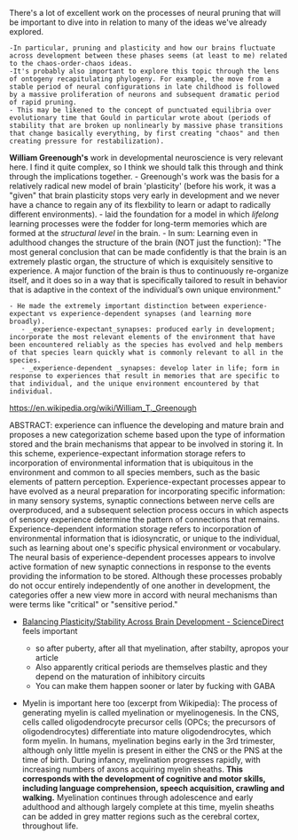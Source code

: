 There's a lot of excellent work on the processes of neural pruning that will be important to dive into in relation to many of the ideas we've already explored. 

    -In particular, pruning and plasticity and how our brains fluctuate across development between these phases seems (at least to me) related to the chaos-order-chaos ideas. 
    -It's probably also important to explore this topic through the lens of ontogeny recapitulating phylogeny. For example, the move from a stable period of neural configurations in late childhood is followed by a massive proliferation of neurons and subsequent dramatic period of rapid pruning. 
    - This may be likened to the concept of punctuated equilibria over evolutionary time that Gould in particular wrote about (periods of stability that are broken up nonlinearly by massive phase transitions that change basically everything, by first creating "chaos" and then creating pressure for restabilization). 

**William Greenough's** work in developmental neuroscience is very relevant here. I find it quite complex, so I think we should talk this through and think through the implications together. 
    - Greenough's work was the basis for a relatively radical new model of brain 'plasticity' (before his work, it was a "given" that brain plasticity stops very early in development and we never have a chance to regain any of its flexbility to learn or adapt to radically different environments). 
    - laid the foundation for a model in which _lifelong_ learning processes were the fodder for long-term memories which are formed at the _structural level_ in the brain. 
    - In sum: Learning even in adulthood changes the structure of the brain (NOT just the function): "The most general conclusion that can be made confidently is that the brain is an extremely plastic organ, the structure of which is exquisitely sensitive to experience. A major function of the brain is thus to continuously re-organize itself, and it does so in a way that is specifically tailored to result in behavior that is adaptive in the context of the individual’s own unique environment."

    - He made the extremely important distinction between experience-expectant vs experience-dependent synapses (and learning more broadly).       
       - _experience-expectant_synapses: produced early in development; incorporate the most relevant elements of the environment that have been encountered reliably as the species has evolved and help members of that species learn quickly what is commonly relevant to all in the species. 
       - _experience-dependent _synapses: develop later in life; form in response to experiences that result in memories that are specific to that individual, and the unique environment encountered by that individual.

https://en.wikipedia.org/wiki/William_T._Greenough

ABSTRACT: experience can influence the developing and mature brain and proposes a new categorization scheme based upon the type of information stored and the brain mechanisms that appear to be involved in storing it. In this scheme, experience-expectant information storage refers to incorporation of environmental information that is ubiquitous in the environment and common to all species members, such as the basic elements of pattern perception. Experience-expectant processes appear to have evolved as a neural preparation for incorporating specific information: in many sensory systems, synaptic connections between nerve cells are overproduced, and a subsequent selection process occurs in which aspects of sensory experience determine the pattern of connections that remains. Experience-dependent information storage refers to incorporation of environmental information that is idiosyncratic, or unique to the individual, such as learning about one's specific physical environment or vocabulary. The neural basis of experience-dependent processes appears to involve active formation of new synaptic connections in response to the events providing the information to be stored. Although these processes probably do not occur entirely independently of one another in development, the categories offer a new view more in accord with neural mechanisms than were terms like "critical" or "sensitive period."



- [Balancing Plasticity/Stability Across Brain Development - ScienceDirect](https://www.sciencedirect.com/science/article/pii/B9780444633279000011?via%3Dihub=) feels important
  - so after puberty, after all that myelination, after stabilty, apropos your article
  - Also apparently critical periods are themselves plastic and they depend on the maturation of inhibitory circuits
  - You can make them happen sooner or later by fucking with GABA
  


- Myelin is important here too (excerpt from Wikipedia): The process of generating myelin is called myelination or myelinogenesis. In the CNS, cells called oligodendrocyte precursor cells (OPCs; the precursors of oligodendrocytes) differentiate into mature oligodendrocytes, which form myelin. In humans, myelination begins early in the 3rd trimester, although only little myelin is present in either the CNS or the PNS at the time of birth. During infancy, myelination progresses rapidly, with increasing numbers of axons acquiring myelin sheaths. **This corresponds with the development of cognitive and motor skills, including language comprehension, speech acquisition, crawling and walking.** Myelination continues through adolescence and early adulthood and although largely complete at this time, myelin sheaths can be added in grey matter regions such as the cerebral cortex, throughout life.


